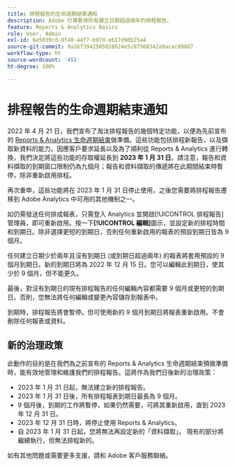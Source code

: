 ```yaml
---
title: 排程報告的生命週期結束通知
description: Adobe 打算暫停所有建立日期超過兩年的排程報告。
feature: Reports & Analytics Basics
role: User, Admin
exl-id: 6e5039cd-0f40-44f7-b97d-eb17d9db25a4
source-git-commit: 9a16f3942505028624e5c07568342a9acac898d7
workflow-type: ht
source-wordcount: '451'
ht-degree: 100%

---
```


# 排程報告的生命週期結束通知

2022 年 4 月 21 日，我們宣布了淘汰排程報告的幾個特定功能，以便為先前宣布的 [Reports &amp; Analytics 生命週期結束](https://express.adobe.com/page/6WnF8JK6IRDhf/)做準備。這些功能包括排程新報告，以及擷取新資料的能力。因應客戶要求延長以及為了順利從 Reports &amp; Analytics 進行轉換，我們決定將這些功能的存取權延長到 **2023 年 1 月 31 日**。請注意，報告和資料擷取的到期窗口限制仍為九個月；報告和資料擷取的傳遞將在此期間結束時暫停，除非重新啟用排程。

再次重申，這些功能將在 2023 年 1 月 31 日停止使用，之後您需要將排程報告遷移到 Adobe Analytics 中可用的其他機制之一。

如仍需發送任何排成報表，只需登入 Analytics 並開啟[!UICONTROL 排程報告]管理員，即可重新啟用。按一下&#x200B;**[!UICONTROL 編輯]**&#x200B;圖示，並設定新的排程時間和到期日。除非選擇更短的到期日，否則任何重新啟用的報表的預設到期日皆為 9 個月。

任何建立日期少於兩年且沒有到期日 (或到期日超過兩年) 的報表將套用預設的 9 個月到期日。新的到期日將為 2022 年 12 月 15 日。您可以編輯此到期日，使其少於 9 個月，但不能更久。

最後，對沒有到期日的現有排程報告的任何編輯內容都需要 9 個月或更短的到期日。否則，您無法將任何編輯或變更內容儲存到報表中。

到期時，排程報告將會暫停。但可使用新的 9 個月到期日將報表重新啟用。不會刪除任何報表或資料。

## 新的治理政策

此動作的目的是在我們為之前宣布的 Reports &amp; Analytics 生命週期結束預做準備時，能有效地管理和維護我們的排程報告。這將作為我們日後新的治理政策：

* 2023 年 1 月 31 日起，無法建立新的排程報告。
* 2023 年 1 月 31 日後，所有排程報表到期日最長為 9 個月。
* 9 個月後，到期的工作將暫停，如果仍然需要，可將其重新啟用，直到 2023 年 12 月 31 日。
* 2023 年 12 月 31 日時，將停止使用 Reports &amp; Analytics。
* 自 2023 年 1 月 31 日起，您將無法再設定新的「資料擷取」。 現有的部分將繼續執行，但無法排程新的。

如有其他問題或需要更多支援，請和 Adobe 客戶服務聯絡。
